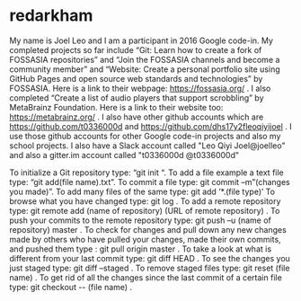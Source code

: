 # redarkham
My name is Joel Leo and I am a participant in 2016 Google code-in. My completed projects so far include “Git: Learn how to create a fork of FOSSASIA repositories” and “Join the FOSSASIA channels and become a community member” and “Website: Create a personal portfolio site using GitHub Pages and open source web standards and technologies” by FOSSASIA. Here is a link to their webpage: https://fossasia.org/ . I also completed “Create a list of audio players that support scrobbling” by MetaBrainz Foundation. Here is a link to their website too: https://metabrainz.org/ . I also have other github accounts which are https://github.com/t0336000d and https://github.com/dhs17y2fleoqiyijoel . I use those github accounts for other Google code-in projects and also my school projects. I also have a Slack account called "Leo Qiyi Joel@joelleo" and also a gitter.im account  called  "t0336000d @t0336000d"


To initialize a Git repository type: “git init “. To add a file example a text file type: “git add(file name).txt”. To commit a file type: git commit –m”(changes you made)”. To add many files of the same type: git add ’*.(file type)’ To browse what you have changed type: git log . To add a remote repository type: git remote add (name of repository) (URL of remote repository) . To push your commits to the remote repository type: git push –u (name of repository) master . To check for changes and pull down any new changes  made by others who have pulled your changes, made their own commits, and pushed them type : git pull origin master . To take a look at what is different from your last commit type: git diff HEAD . To see the changes you just staged type: git diff –staged . To remove staged files type: git reset (file name) . To get rid of all the changes since the last commit of a certain file type: git checkout -- (file name) . 
